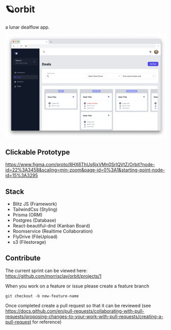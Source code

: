 # 🪐orbit
a lunar dealflow app.

![Orbit Mockup](mockup.png)


## Clickable Prototype
https://www.figma.com/proto/8HX6ThUs6jxVMn0SrIQVtZ/Orbit?node-id=22%3A3458&scaling=min-zoom&page-id=0%3A1&starting-point-node-id=15%3A3295

## Stack
- Blitz JS (Framework)
- TailwindCss (Styling)
- Prisma (ORM)
- Postgres (Database)
- React-beautiful-dnd (Kanban Board)
- Roomservice (Realtime Collaboration)
- FlyDrive (FileUpload)
- s3 (Filestorage)

## Contribute
The current sprint can be viewed here: https://github.com/morrisclay/orbit/projects/1

When you work on a feature or issue please create a feature branch
```
git checkout -b new-feature-name
```
Once completed create a pull request so that it can be reviewed (see https://docs.github.com/en/pull-requests/collaborating-with-pull-requests/proposing-changes-to-your-work-with-pull-requests/creating-a-pull-request for reference)


